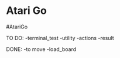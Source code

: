 # Atari Go
#AtariGo

TO DO:
  -terminal_test
  -utility
  -actions
  -result
  
DONE:
  -to move
  -load_board
